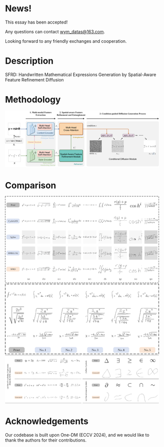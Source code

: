 # News!
This essay has been accepted!

Any questions can contact wym_datas@163.com.

Looking forward to any friendly exchanges and cooperation.



# Description
SFRD: Handwritten Mathematical Expressions Generation by Spatial-Aware Feature Refinement Diffusion

# Methodology


![Model](https://github.com/Fyzjym/SFRD_Part/blob/master/fig/01_net_GO.png)


# Comparison

![Result](https://github.com/Fyzjym/SFRD_Part/blob/master/fig/compare.png)
![Result](https://github.com/Fyzjym/SFRD_Part/blob/master/fig/abla.png)
![Result](https://github.com/Fyzjym/SFRD_Part/blob/master/fig/ALL_3_sence.png)




# Acknowledgements
Our codebase is built upon One-DM (ECCV 2024), and we would like to thank the authors for their contributions.
